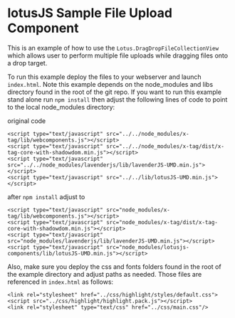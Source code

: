 lotusJS Sample File Upload Component
=============

This is an example of how to use the `Lotus.DragDropFileCollectionView` which allows user to perform multiple file uploads while dragging files onto a drop target.

To run this example deploy the files to your webserver and launch `index.html`. Note this example depends on the node_modules and libs directory found in the root of the git repo. If you want to run this example stand alone run `npm install` then adjust the following lines of code to point to the local node_modules directory:

original code
````
<script type="text/javascript" src="../../node_modules/x-tag/lib/webcomponents.js"></script>
<script type="text/javascript" src="../../node_modules/x-tag/dist/x-tag-core-with-shadowdom.min.js"></script>
<script type="text/javascript" src="../../node_modules/lavenderjs/lib/lavenderJS-UMD.min.js"></script>
<script type="text/javascript" src="../../lib/lotusJS-UMD.min.js"></script>
````
after `npm install` adjust to
````
<script type="text/javascript" src="node_modules/x-tag/lib/webcomponents.js"></script>
<script type="text/javascript" src="node_modules/x-tag/dist/x-tag-core-with-shadowdom.min.js"></script>
<script type="text/javascript" src="node_modules/lavenderjs/lib/lavenderJS-UMD.min.js"></script>
<script type="text/javascript" src="node_modules/lotusjs-components/lib/lotusJS-UMD.min.js"></script>
````
Also, make sure you deploy the css and fonts folders found in the root of the example directory and adjust paths as needed. Those files are referenced in `index.html` as follows:
````
<link rel="stylesheet" href="../css/highlight/styles/default.css">
<script src="../css/highlight/highlight.pack.js"></script>
<link rel="stylesheet" type="text/css" href="../css/main.css"/>
````